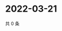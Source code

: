 # 2022-03-21

共 0 条

<!-- BEGIN WEIBO -->
<!-- 最后更新时间 Mon Mar 21 2022 12:15:59 GMT+0800 (China Standard Time) -->

<!-- END WEIBO -->
